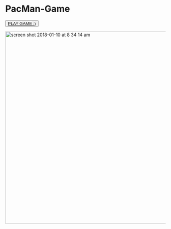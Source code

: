 # PacMan-Game

<button> <a href="https://mounika58.github.io/Drum-kit" target="_blank"> PLAY GAME :) </a></button>

<img width="605" alt="screen shot 2018-01-10 at 8 34 14 am" src="https://user-images.githubusercontent.com/30241726/34777857-3b61f91c-f5e1-11e7-8879-05f009e5afcc.png">
